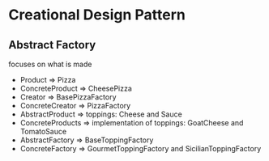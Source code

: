 # Creational Design Pattern
## Abstract Factory
focuses on what is made

- Product \=> Pizza
- ConcreteProduct \=> CheesePizza
- Creator \=> BasePizzaFactory
- ConcreteCreator \=> PizzaFactory
- AbstractProduct \=> toppings: Cheese and Sauce
- ConcreteProducts \=> implementation of toppings: GoatCheese and TomatoSauce 
- AbstractFactory \=> BaseToppingFactory
- ConcreteFactory \=> GourmetToppingFactory and SicilianToppingFactory